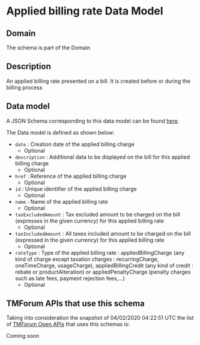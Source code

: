 # Applied billing rate Data Model

## Domain

The  schema is part of the  Domain

## Description

An applied billing rate presented on a bill. It is created before or during the billing process

## Data model

A JSON Schema corresponding to this data model can be found
[here](https://github.com/tmforum-rand/schemas/blob/candidates/Customer/AppliedBillingRate.schema.json).

The Data model is defined as shown below:
- `date` : Creation date of the applied billing charge
  - Optional
- `description` : Additional data to be displayed on the bill for this applied billing charge
  - Optional
- `href` : Reference of the applied billing charge
  - Optional
- `id` : Unique identifier of the applied billing charge
  - Optional
- `name` : Name of the applied billing rate
  - Optional
- `taxExcludedAmount` : Tax excluded amount to be charged on the bill (expresses in the given currency) for this applied billing rate
  - Optional
- `taxIncludedAmount` : All taxes included amount to be charged on the bill (expressed in the given currency) for this applied billing rate
  - Optional
- `rateType` : Type of the applied billing rate : appliedBillingCharge (any kind of charge except taxation charges : recurringCharge, oneTimeCharge, usageCharge),  appliedBillingCredit (any kind of credit : rebate or productAlteration) or appliedPenaltyCharge (penalty charges such as late fees, payment rejection fees,...)
  - Optional




## TMForum APIs that use this schema

Taking into consideration the snapshot of 04/02/2020 04:22:51 UTC the list of [TMForum Open APIs](https://www.tmforum.org/open-apis/) that uses this schemas is:

Coming soon